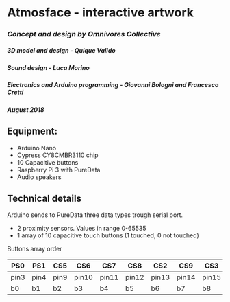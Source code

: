# Atmosface - interactive artwork
### *Concept and design by Omnivores Collective*
##### *3D model and design - Quique Valido*
##### *Sound design - Luca Morino*
##### *Electronics and Arduino programming - Giovanni Bologni and Francesco Cretti*
##### *August 2018*

## Equipment:
* Arduino Nano
* Cypress CY8CMBR3110 chip
* 10 Capacitive buttons
* Raspberry Pi 3 with PureData
* Audio speakers

## Technical details
Arduino sends to PureData three data types trough serial port.
* 2 proximity sensors. Values in range 0-65535
* 1 array of 10 capacitive touch buttons (1 touched, 0 not touched)


Buttons array order

PS0 | PS1 | CS5 | CS6 | CS7 | CS8 | CS2 | CS9 | CS3 | CS4
--- | --- | --- | --- | --- | --- | --- | --- | --- | ---
pin3 | pin4 | pin9 | pin10 | pin11 | pin12 | pin13 | pin14 | pin15 | pin16
b0  | b1 | b2 | b3  | b4  | b5  | b6  | b7  | b8  | b9
